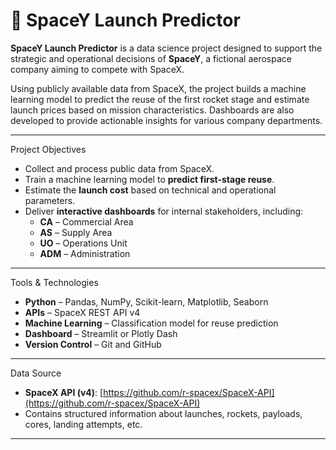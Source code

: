 # 🚀 SpaceY Launch Predictor

**SpaceY Launch Predictor** is a data science project designed to support the strategic and operational decisions of **SpaceY**, a fictional aerospace company aiming to compete with SpaceX.

Using publicly available data from SpaceX, the project builds a machine learning model to predict the reuse of the first rocket stage and estimate launch prices based on mission characteristics. Dashboards are also developed to provide actionable insights for various company departments.

---

Project Objectives

- Collect and process public data from SpaceX.
- Train a machine learning model to **predict first-stage reuse**.
- Estimate the **launch cost** based on technical and operational parameters.
- Deliver **interactive dashboards** for internal stakeholders, including:
  - **CA** – Commercial Area
  - **AS** – Supply Area
  - **UO** – Operations Unit
  - **ADM** – Administration

---

Tools & Technologies

- **Python** – Pandas, NumPy, Scikit-learn, Matplotlib, Seaborn
- **APIs** – SpaceX REST API v4
- **Machine Learning** – Classification model for reuse prediction
- **Dashboard** – Streamlit or Plotly Dash
- **Version Control** – Git and GitHub

---

Data Source

- **SpaceX API (v4)**: [https://github.com/r-spacex/SpaceX-API](https://github.com/r-spacex/SpaceX-API)
- Contains structured information about launches, rockets, payloads, cores, landing attempts, etc.

---


